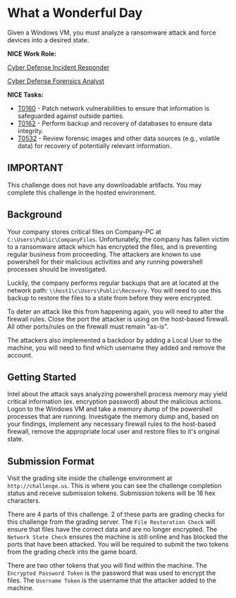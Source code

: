 # What a Wonderful Day
  
  Given a Windows VM, you must analyze a ransomware attack and force devices into a desired state.


  **NICE Work Role:**

  [Cyber Defense Incident Responder](https://niccs.cisa.gov/workforce-development/nice-framework/workroles?name=Cyber+Defense+Incident+Responder&id=All)

  [Cyber Defense Forensics Analyst](https://niccs.cisa.gov/workforce-development/nice-framework/workroles?name=Cyber+Defense+Forensics+Analyst&id=All)


  **NICE Tasks:**

  - [T0160](https://niccs.cisa.gov/workforce-development/nice-framework/tasks?id=All&description=T0160) - Patch network vulnerabilities to ensure that information is safeguarded against outside parties.
  - [T0162](https://niccs.cisa.gov/workforce-development/nice-framework/tasks?id=All&description=T0162) - Perform backup and recovery of databases to ensure data integrity. 
  - [T0532](https://niccs.cisa.gov/workforce-development/nice-framework/tasks?id=All&description=T0532) - Review forensic images and other data sources (e.g., volatile data) for recovery of potentially relevant information.


  ## IMPORTANT

  This challenge does not have any downloadable artifacts. You may complete this challenge in the hosted environment.


  ## Background

  Your company stores critical files on Company-PC at `C:\Users\Public\CompanyFiles`. Unfortunately, the company has fallen victim to a ransomware attack which has encrypted the files, and is preventing regular business from proceeding. The attackers are known to use powershell for their malicious activities and any running powershell processes should be investigated.

  Luckily, the company performs regular backups that are at located at the network path: `\\host1\c\Users\Public\Recovery`. You will need to use this backup to restore the files to a state from before they were encrypted.  

  To deter an attack like this from happening again, you will need to alter the firewall rules. Close the port the attacker is using on the host-based firewall. All other ports/rules on the firewall must remain "as-is". 

  The attackers also implemented a backdoor by adding a Local User to the machine, you will need to find which username they added and remove the account. 


  ## Getting Started

  Intel about the attack says analyzing powershell process memory may yield critical information (ex. encryption password) about the malicious actions. Logon to the Windows VM and take a memory dump of the powershell processes that are running. Investigate the memory dump and, based on your findings, implement any necessary firewall rules to the host-based firewall, remove the appropriate local user and restore files to it's original state.

  ## Submission Format

 Visit the grading site inside the challenge environment at `http://challenge.us`. This is where you can see the challenge completion status and receive submission tokens. Submission tokens will be 16 hex characters.

  There are 4 parts of this challenge. 2 of these parts are grading checks for this challenge from the grading server. The `File Restoration Check` will ensure that files have the correct data and are no longer encrypted. The `Network State Check` ensures the machine is still online and has blocked the ports that have been attacked. You will be required to submit the two tokens from the grading check into the game board. 
  
  There are two other tokens that you will find within the machine. The `Encrypted Password Token` is the password that was used to encrypt the files. The `Username Token` is the username that the attacker added to the machine.
